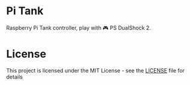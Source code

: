 Pi Tank
======
Raspberry Pi Tank controller, play with 🎮 PS DualShock 2.

# License

This project is licensed under the MIT License - see the [LICENSE](LICENSE) file for details
